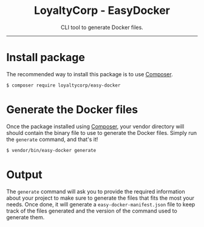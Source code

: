 <div align="center">
    <h1>LoyaltyCorp - EasyDocker</h1>
    <p>CLI tool to generate Docker files.</p>
</div>

---

# Install package

The recommended way to install this package is to use [Composer][1].

```bash
$ composer require loyaltycorp/easy-docker
```

# Generate the Docker files

Once the package installed using [Composer][1], your vendor directory will should contain the binary file to use
to generate the Docker files. Simply run the `generate` command, and that's it!

```bash
$ vendor/bin/easy-docker generate
```

# Output

The `generate` command will ask you to provide the required information about your project to make sure to generate
the files that fits the most your needs. Once done, it will generate a `easy-docker-manifest.json` file to keep track
of the files generated and the version of the command used to generate them.

[1]: https://getcomposer.org/
